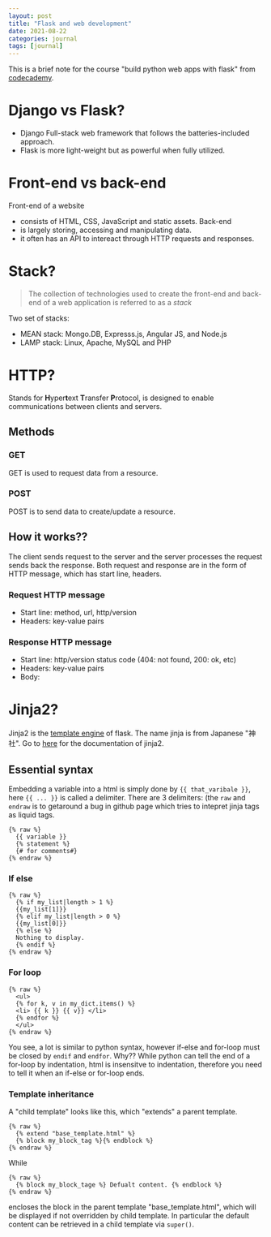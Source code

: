 ```yaml
---
layout: post
title: "Flask and web development"
date: 2021-08-22
categories: journal
tags: [journal]
---
```


This is a brief note for the course "build python web apps with flask" from [codecademy](https://www.codecademy.com).

# Django vs Flask?
- Django Full-stack web framework that follows the batteries-included approach.
- Flask is more light-weight but as powerful when fully utilized.

# Front-end vs back-end
Front-end of a website 
- consists of HTML, CSS, JavaScript and static assets.
Back-end 
- is largely storing, accessing and manipulating data.
- it often has an API to intereact through HTTP requests and responses.

# Stack?
> The collection of technologies used to create the front-end and back-end of a web application is referred to as a _stack_ 

Two set of stacks:
- MEAN stack: Mongo.DB, Expresss.js, Angular JS, and Node.js
- LAMP stack: Linux, Apache, MySQL and PHP

# HTTP?
Stands for **H**yper**t**ext **T**ransfer **P**rotocol, is designed to enable communications between clients and servers.
## Methods
### GET
GET is used to request data from a resource.
### POST
POST is to send data to create/update a resource.

## How it works??
The client sends request to the server and the server processes the request sends back the response. Both request and response are in the form of HTTP message, which has start line, headers.
### Request HTTP message
- Start line: method, url, http/version
- Headers: key-value pairs
### Response HTTP message
- Start line: http/version status code (404: not found, 200: ok, etc)
- Headers: key-value pairs
- Body: 

# Jinja2?
Jinja2 is the [template engine](https://en.wikipedia.org/wiki/Template_processor) of flask.
The name jinja is from Japanese "神社". Go to [here](https://jinja.palletsprojects.com/en/latest/templates/) for the documentation of jinja2.

## Essential syntax
Embedding a variable into a html is simply done by `{{ that_varibale }}`, here `{{ ... }}` is called a delimiter. There are 3 delimiters:
(the `raw` and `endraw` is to getaround a bug in github page which tries to intepret jinja tags as liquid tags.
```jinja
{% raw %}
  {{ variable }}
  {% statement %}
  {# for comments#}
{% endraw %}
```
### If else
````jinja
{% raw %}
  {% if my_list|length > 1 %}
  {{my_list[1]}}
  {% elif my_list|length > 0 %}
  {{my_list[0]}}
  {% else %}
  Nothing to display.
  {% endif %}
{% endraw %}
````
### For loop
```jinja
{% raw %}
  <ul>
  {% for k, v in my_dict.items() %}
  <li> {{ k }} {{ v}} </li>
  {% endfor %}
  </ul>
{% endraw %}
```
You see, a lot is similar to python syntax, however if-else and for-loop must be closed by `endif` and `endfor`. Why?? While python can tell the end of a for-loop by indentation, html is insensitve to indentation, therefore you need to tell it when an if-else or for-loop ends.
### Template inheritance
A "child template" looks like this, which "extends" a parent template.
```jinja
{% raw %}
  {% extend "base_template.html" %}
  {% block my_block_tag %}{% endblock %}
{% endraw %}
```
While 
```jinja
{% raw %}
  {% block my_block_tage %} Defualt content. {% endblock %}
{% endraw %}
``` 
encloses the block in the parent template "base_template.html", which will be displayed if not overridden by child template. In particular the default content can be retrieved in a child template via `super()`.



